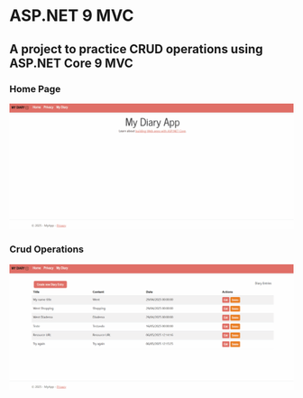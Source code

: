 ﻿#  ASP.NET 9 MVC

## A project to practice CRUD operations using ASP.NET Core 9 MVC


### Home Page
![](home_page_mvc.gif)


### Crud Operations
![](crud.gif)


